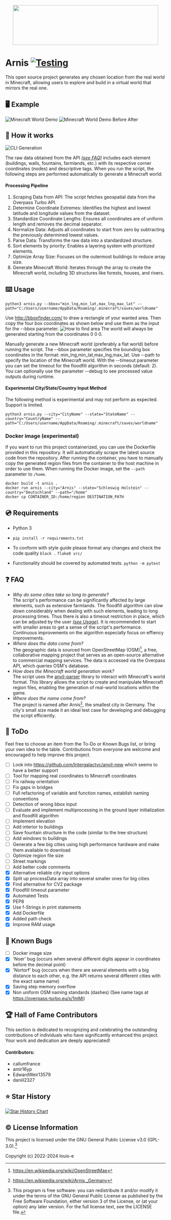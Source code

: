 <p align="center">
  <img width="456" height="125" src="https://github.com/louis-e/arnis/blob/main/gitassets/logo.png?raw=true">
</p>

# Arnis [![Testing](https://github.com/louis-e/arnis/actions/workflows/python-app.yml/badge.svg)](https://github.com/louis-e/arnis/actions/workflows/python-app.yml)
This open source project generates any chosen location from the real world in Minecraft, allowing users to explore and build in a virtual world that mirrors the real one.
<br>

## :desktop_computer: Example
![Minecraft World Demo](https://github.com/louis-e/arnis/blob/main/gitassets/demo-comp.png?raw=true)
![Minecraft World Demo Before After](https://github.com/louis-e/arnis/blob/main/gitassets/before-after.gif?raw=true)

## :floppy_disk: How it works
![CLI Generation](https://github.com/louis-e/arnis/blob/main/gitassets/cli-generation.gif?raw=true)

The raw data obtained from the API *[(see FAQ)](#question-faq)* includes each element (buildings, walls, fountains, farmlands, etc.) with its respective corner coordinates (nodes) and descriptive tags. When you run the script, the following steps are performed automatically to generate a Minecraft world:

#### Processing Pipeline
1. Scraping Data from API: The script fetches geospatial data from the Overpass Turbo API.
2. Determine Coordinate Extremes: Identifies the highest and lowest latitude and longitude values from the dataset.
3. Standardize Coordinate Lengths: Ensures all coordinates are of uniform length and removes the decimal separator.
4. Normalize Data: Adjusts all coordinates to start from zero by subtracting the previously determined lowest values.
5. Parse Data: Transforms the raw data into a standardized structure.
6. Sort elements by priority: Enables a layering system with prioritized elements.
7. Optimize Array Size: Focuses on the outermost buildings to reduce array size.
8. Generate Minecraft World: Iterates through the array to create the Minecraft world, including 3D structures like forests, houses, and rivers.

## :keyboard: Usage
```python3 arnis.py --bbox="min_lng,min_lat,max_lng,max_lat" --path="C:/Users/username/AppData/Roaming/.minecraft/saves/worldname"```

Use http://bboxfinder.com/ to draw a rectangle of your wanted area. Then copy the four box coordinates as shown below and use them as the input for the --bbox parameter.
![How to find area](https://github.com/louis-e/arnis/blob/main/gitassets/bbox-finder.png?raw=true)
The world will always be generated starting from the coordinates 0 0 0.

Manually generate a new Minecraft world (preferably a flat world) before running the script.
The --bbox parameter specifies the bounding box coordinates in the format: min_lng,min_lat,max_lng,max_lat.
Use --path to specify the location of the Minecraft world.
With the --timeout parameter you can set the timeout for the floodfill algorithm in seconds (default: 2).
You can optionally use the parameter --debug to see processed value outputs during runtime.

#### Experimental City/State/Country Input Method
The following method is experimental and may not perform as expected. Support is limited.

```python3 arnis.py --city="CityName" --state="StateName" --country="CountryName" --path="C:/Users/username/AppData/Roaming/.minecraft/saves/worldname"```

### Docker image (experimental)
If you want to run this project containerized, you can use the Dockerfile provided in this repository. It will automatically scrape the latest source code from the repository. After running the container, you have to manually copy the generated region files from the container to the host machine in order to use them. When running the Docker image, set the ```--path``` parameter to ```/home```.
```
docker build -t arnis .
docker run arnis --city="Arnis" --state="Schleswig Holstein" --country="Deutschland" --path="/home"
docker cp CONTAINER_ID:/home/region DESTINATION_PATH
```

## :cd: Requirements
- Python 3
- ```pip install -r requirements.txt```

- To conform with style guide please format any changes and check the code quality
```black .``` 
```flake8 src/```

- Functionality should be covered by automated tests. 
```python -m pytest```

## :question: FAQ
- *Why do some cities take so long to generate?*<br>
The script's performance can be significantly affected by large elements, such as extensive farmlands. The floodfill algorithm can slow down considerably when dealing with such elements, leading to long processing times. Thus there is also a timeout restriction in place, which can be adjusted by the user *[(see Usage)](#keyboard-usage)*. It is recommended to start with smaller areas to get a sense of the script's performance. Continuous improvements on the algorithm especially focus on effiency improvements.
- *Where does the data come from?*<br>
The geographic data is sourced from OpenStreetMap (OSM)[^1], a free, collaborative mapping project that serves as an open-source alternative to commercial mapping services. The data is accessed via the Overpass API, which queries OSM's database.
- *How does the Minecraft world generation work?*<br>
The script uses the [anvil-parser](https://github.com/matcool/anvil-parser) library to interact with Minecraft's world format. This library allows the script to create and manipulate Minecraft region files, enabling the generation of real-world locations within the game.
- *Where does the name come from?*<br>
The project is named after Arnis[^2], the smallest city in Germany. The city's small size made it an ideal test case for developing and debugging the script efficiently.

## :memo: ToDo
Feel free to choose an item from the To-Do or Known Bugs list, or bring your own idea to the table. Contributions from everyone are welcome and encouraged to help improve this project.
- [ ] Look into https://github.com/Intergalactyc/anvil-new which seems to have a better support
- [ ] Tool for mapping real coordinates to Minecraft coordinates
- [ ] Fix railway orientation
- [ ] Fix gaps in bridges
- [ ] Full refactoring of variable and function names, establish naming conventions
- [ ] Detection of wrong bbox input
- [ ] Evaluate and implement multiprocessing in the ground layer initialization and floodfill algorithm
- [ ] Implement elevation
- [ ] Add interior to buildings
- [ ] Save fountain structure in the code (similar to the tree structure)
- [ ] Add windows to buildings
- [ ] Generate a few big cities using high performance hardware and make them available to download
- [ ] Optimize region file size
- [ ] Street markings
- [ ] Add better code comments
- [x] Alternative reliable city input options
- [x] Split up processData array into several smaller ones for big cities
- [x] Find alternative for CV2 package
- [x] Floodfill timeout parameter
- [x] Automated Tests
- [x] PEP8
- [x] Use f-Strings in print statements
- [x] Add Dockerfile
- [x] Added path check
- [x] Improve RAM usage

## :bug: Known Bugs
- [ ] Docker image size
- [x] 'Noer' bug (occurs when several different digits appear in coordinates before the decimal point)
- [x] 'Nortorf' bug (occurs when there are several elements with a big distance to each other, e.g. the API returns several different cities with the exact same name)
- [x] Saving step memory overflow
- [x] Non uniform OSM naming standards (dashes) (See name tags at https://overpass-turbo.eu/s/1mMj)

## :trophy: Hall of Fame Contributors
This section is dedicated to recognizing and celebrating the outstanding contributions of individuals who have significantly enhanced this project. Your work and dedication are deeply appreciated!

#### Contributors:
- callumfrance
- amir16yp
- EdwardWeir13579
- daniil2327

## :star: Star History

[![Star History Chart](https://api.star-history.com/svg?repos=louis-e/arnis&type=Date)](https://star-history.com/#louis-e/arnis&Date)

## :copyright: License Information
This project is licensed under the GNU General Public License v3.0 (GPL-3.0).[^3]

Copyright (c) 2022-2024 louis-e

[^1]: https://en.wikipedia.org/wiki/OpenStreetMap

[^2]: https://en.wikipedia.org/wiki/Arnis,_Germany

[^3]:
    This program is free software: you can redistribute it and/or modify it under the terms of the GNU General Public License as published by the Free Software Foundation, either version 3 of the License, or (at your option) any later version.
    For the full license text, see the LICENSE file.
